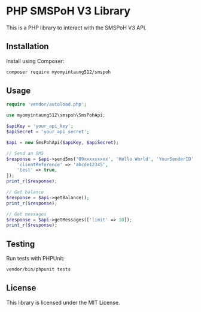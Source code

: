 # PHP SMSPoH V3 Library

This is a PHP library to interact with the SMSPoH V3 API.

## Installation

Install using Composer:

```bash
composer require myomyintaung512/smspoh
```

## Usage

```php
require 'vendor/autoload.php';

use myomyintaung512\smspoh\SmsPohApi;

$apiKey = 'your_api_key';
$apiSecret = 'your_api_secret';

$api = new SmsPohApi($apiKey, $apiSecret);

// Send an SMS
$response = $api->sendSms('09xxxxxxxxx', 'Hello World', 'YourSenderID', [
    'clientReference' => 'abcde12345',
    'test' => true,
]);
print_r($response);

// Get balance
$response = $api->getBalance();
print_r($response);

// Get messages
$response = $api->getMessages(['limit' => 10]);
print_r($response);
```

## Testing

Run tests with PHPUnit:

```bash
vendor/bin/phpunit tests
```

## License

This library is licensed under the MIT License.
